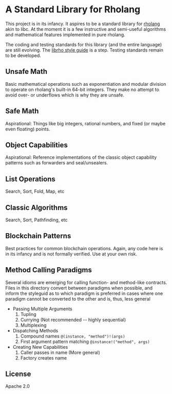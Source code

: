 # A Standard Library for Rholang

This project is in its infancy. It aspires to be a standard library for [rholang](https://rchain.coop) akin to libc. At the moment it is a few instructive and semi-useful algorithms and mathematical features implemented in pure rholang.

The coding and testing standards for this library (and the entire language) are still evolving. The [librho style guide](styleguide.md) is a step. Testing standards remain to be developed.

## Unsafe Math
Basic mathematical operations such as exponentiation and modular division to operate on rholang's built-in 64-bit integers. They make no attempt to avoid over- or underflows which is why they are unsafe.

## Safe Math
Aspirational: Things like big integers, rational numbers, and fixed (or maybe even floating) points.

## Object Capabilities
Aspirational: Reference implementations of the classic object capability patterns such as forwarders and seal/unsealers.

## List Operations
Search, Sort, Fold, Map, etc

## Classic Algorithms
Search, Sort, Pathfinding, etc

## Blockchain Patterns
Best practices for common blockchain operations. Again, any code here is in its infancy and is not formally verified. Use at your own risk.

## Method Calling Paradigms
Several idioms are emerging for calling function- and method-like contracts. Files in this directory convert between paradigms when possible, and inform the styleguid as to which paradigm is preferred in cases where one paradigm cannot be converted to the other and is, thus, less general
* Passing Multiple Arguments
   1. Tupling
   2. Currying (Not recommended -- highly sequential)
   3. Multiplexing
* Dispatching Methods
   1. Compound names `@(instance, "method")!(args)`
   2. First argument pattern matching `@instance!("method", args)`
* Creating New Capabilities
   1. Caller passes in name (More general)
   2. Factory creates name

## License
Apache 2.0
